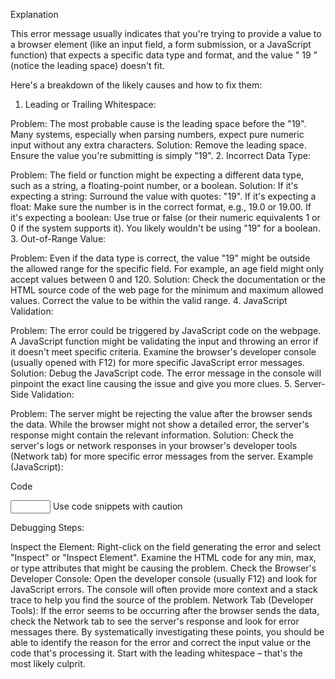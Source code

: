Explanation

This error message usually indicates that you're trying to provide a value to a browser element (like an input field, a form submission, or a JavaScript function) that expects a specific data type and format, and the value " 19 " (notice the leading space) doesn't fit.

Here's a breakdown of the likely causes and how to fix them:

1. Leading or Trailing Whitespace:

Problem: The most probable cause is the leading space before the "19". Many systems, especially when parsing numbers, expect pure numeric input without any extra characters.
Solution: Remove the leading space. Ensure the value you're submitting is simply "19". 2. Incorrect Data Type:

Problem: The field or function might be expecting a different data type, such as a string, a floating-point number, or a boolean.
Solution:
If it's expecting a string: Surround the value with quotes: "19".
If it's expecting a float: Make sure the number is in the correct format, e.g., 19.0 or 19.00.
If it's expecting a boolean: Use true or false (or their numeric equivalents 1 or 0 if the system supports it). You likely wouldn't be using "19" for a boolean. 3. Out-of-Range Value:

Problem: Even if the data type is correct, the value "19" might be outside the allowed range for the specific field. For example, an age field might only accept values between 0 and 120.
Solution: Check the documentation or the HTML source code of the web page for the minimum and maximum allowed values. Correct the value to be within the valid range. 4. JavaScript Validation:

Problem: The error could be triggered by JavaScript code on the webpage. A JavaScript function might be validating the input and throwing an error if it doesn't meet specific criteria. Examine the browser's developer console (usually opened with F12) for more specific JavaScript error messages.
Solution: Debug the JavaScript code. The error message in the console will pinpoint the exact line causing the issue and give you more clues. 5. Server-Side Validation:

Problem: The server might be rejecting the value after the browser sends the data. While the browser might not show a detailed error, the server's response might contain the relevant information.
Solution: Check the server's logs or network responses in your browser's developer tools (Network tab) for more specific error messages from the server.
Example (JavaScript):

Code

<input type="number" id="myNumber" min="0" max="100">
<script>
  const input = document.getElementById('myNumber');
  input.addEventListener('change', () => {
    const value = input.value;  // Might have the space problem here
    if (isNaN(parseInt(value)) || value < 0 || value > 100) {
      alert("The specified value cannot be parsed, or is out of range.");
    }
  });
</script>
Use code snippets with caution

Debugging Steps:

Inspect the Element: Right-click on the field generating the error and select "Inspect" or "Inspect Element". Examine the HTML code for any min, max, or type attributes that might be causing the problem.
Check the Browser's Developer Console: Open the developer console (usually F12) and look for JavaScript errors. The console will often provide more context and a stack trace to help you find the source of the problem.
Network Tab (Developer Tools): If the error seems to be occurring after the browser sends the data, check the Network tab to see the server's response and look for error messages there.
By systematically investigating these points, you should be able to identify the reason for the error and correct the input value or the code that's processing it. Start with the leading whitespace – that's the most likely culprit.
